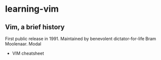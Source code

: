 # learning-vim

## Vim, a brief history

First public release in 1991.
Maintained by benevolent dictator-for-life Bram Moolenaar.
Modal

- VIM cheatsheet
